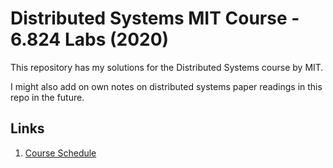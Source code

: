 # Distributed Systems MIT Course - 6.824 Labs (2020)

This repository has my solutions for the Distributed Systems course by MIT.

I might also add on own notes on distributed systems paper readings in this repo in the future.

## Links

1. [Course Schedule](https://pdos.csail.mit.edu/6.824/schedule.html)
